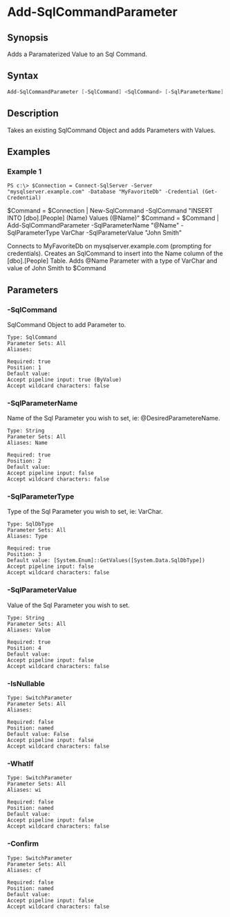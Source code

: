 # Add-SqlCommandParameter

## Synopsis

Adds a Paramaterized Value to an Sql Command.

## Syntax


```powershell
Add-SqlCommandParameter [-SqlCommand] <SqlCommand> [-SqlParameterName] <String> [-SqlParameterType] [-SqlParameterValue] <String> [-IsNullable] [-WhatIf] [-Confirm] 
```

## Description

Takes an existing SqlCommand Object and adds Parameters with Values.

## Examples

### Example 1

```
PS c:\> $Connection = Connect-SqlServer -Server "mysqlserver.example.com" -Database "MyFavoriteDb" -Credential (Get-Credential)
```


$Command = $Connection | New-SqlCommand -SqlCommand "INSERT INTO [dbo].[People] (Name) Values (@Name)"
$Command = $Command | Add-SqlCommandParameter -SqlParameterName "@Name" -SqlParameterType VarChar -SqlParameterValue "John Smith"

Connects to MyFavoriteDb on mysqlserver.example.com (prompting for credentials).
Creates an SqlCommand to insert into the Name column of the [dbo].[People] Table.
Adds @Name Parameter with a type of VarChar and value of John Smith to $Command










## Parameters

### -SqlCommand

SqlCommand Object to add Parameter to.

```asciidoc
Type: SqlCommand
Parameter Sets: All
Aliases: 

Required: true
Position: 1
Default value: 
Accept pipeline input: true (ByValue)
Accept wildcard characters: false
```
### -SqlParameterName

Name of the Sql Parameter you wish to set, ie: @DesiredParametereName.

```asciidoc
Type: String
Parameter Sets: All
Aliases: Name

Required: true
Position: 2
Default value: 
Accept pipeline input: false
Accept wildcard characters: false
```
### -SqlParameterType

Type of the Sql Parameter you wish to set, ie: VarChar.

```asciidoc
Type: SqlDbType
Parameter Sets: All
Aliases: Type

Required: true
Position: 3
Default value: [System.Enum]::GetValues([System.Data.SqlDbType])
Accept pipeline input: false
Accept wildcard characters: false
```
### -SqlParameterValue

Value of the Sql Parameter you wish to set.

```asciidoc
Type: String
Parameter Sets: All
Aliases: Value

Required: true
Position: 4
Default value: 
Accept pipeline input: false
Accept wildcard characters: false
```
### -IsNullable


```asciidoc
Type: SwitchParameter
Parameter Sets: All
Aliases: 

Required: false
Position: named
Default value: False
Accept pipeline input: false
Accept wildcard characters: false
```
### -WhatIf


```asciidoc
Type: SwitchParameter
Parameter Sets: All
Aliases: wi

Required: false
Position: named
Default value: 
Accept pipeline input: false
Accept wildcard characters: false
```
### -Confirm


```asciidoc
Type: SwitchParameter
Parameter Sets: All
Aliases: cf

Required: false
Position: named
Default value: 
Accept pipeline input: false
Accept wildcard characters: false
```


